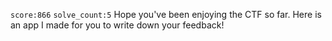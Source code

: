 `score:866` `solve_count:5`
Hope you've been enjoying the CTF so far. Here is an app I made for you to write down your feedback!
